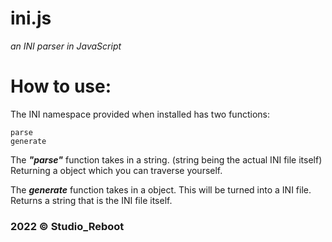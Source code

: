# ini.js

*an INI parser in JavaScript*

# How to use:

The INI namespace provided when installed has two functions:

```
parse
generate
```

The ***"parse"*** function takes in a string.
(string being the actual INI file itself)
Returning a object which you can traverse yourself.

The ***generate*** function takes in a object.
This will be turned into a INI file.
Returns a string that is the INI file itself.

### 2022 © Studio_Reboot


